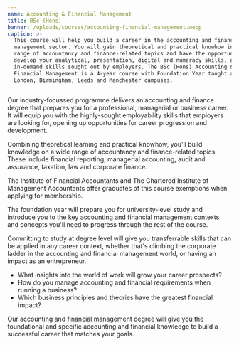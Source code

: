```yaml
---
name: Accounting & Financial Management
title: BSc (Hons)
banner: /uploads/courses/accounting-financial-management.webp
caption: >-
  This course will help you build a career in the accounting and financial
  management sector. You will gain theoretical and practical knowhow in a wide
  range of accountancy and finance-related topics and have the opportunity to
  develop your analytical, presentation, digital and numeracy skills, all
  in-demand skills sought out by employers. The BSc (Hons) Accounting &
  Financial Management is a 4-year course with Foundation Year taught across our
  London, Birmingham, Leeds and Manchester campuses.
---
```


Our industry-focussed programme delivers an accounting and finance degree that prepares you for a professional, managerial or business career. It will equip you with the highly-sought employability skills that employers are looking for, opening up opportunities for career progression and development.

Combining theoretical learning and practical knowhow, you'll build knowledge on a wide range of accountancy and finance-related topics. These include financial reporting, managerial accounting, audit and assurance, taxation, law and corporate finance.

The Institute of Financial Accountants and The Chartered Institute of Management Accountants offer graduates of this course exemptions when applying for membership.

The foundation year will prepare you for university-level study and introduce you to the key accounting and financial management contexts and concepts you'll need to progress through the rest of the course.

Committing to study at degree level will give you transferrable skills that can be applied in any career context, whether that's climbing the corporate ladder in the accounting and financial management world, or having an impact as an entrepreneur.

* What insights into the world of work will grow your career prospects?
* How do you manage accounting and financial requirements when running a business?
* Which business principles and theories have the greatest financial impact?

Our accounting and financial management degree will give you the foundational and specific accounting and financial knowledge to build a successful career that matches your goals.
